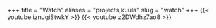 +++
title = "Watch"
aliases = "projects,kuula"
slug = "watch"
+++
{{< youtube iznJgiStwkY >}}
{{< youtube z2DWdhz7ao8 >}}

